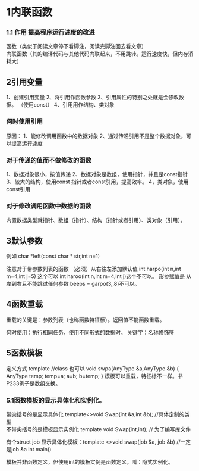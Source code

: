 # 1内联函数
### 1.1 作用 提高程序运行速度的改进  
函数（类似于阅读文章停下看脚注，阅读完脚注回去看文章）  
内联函数（其的编译代码与其他代码内联起来，不用跳转。运行速度快，但内存消耗大）

## 2引用变量
 1、创建引用变量   2、将引用作函数参数  3、引用属性的特别之处就是会修改数据。 （使用const）  4、引用用作结构、类对象
 ### 何时使用引用
 原因：
 1、能修改调用函数中的数据对象
 2、通过传递引用不是整个数据对象，可以提高运行速度
 
 ### 对于传递的值而不做修改的函数
 1、数据对象很小，按值传递
 2、数据对象是数组，使用指针，并且是const指针
 3、较大的结构，使用const 指针或者const引用，提高效率。
 4，类对象，使用const引用
 
 ### 对于修改调用函数中数据的函数
 内置数据类型就指针、数组（指针）、结构（指针或者引用）、类对象（引用）。

## 3默认参数
例如 char *left(const char * str,int n=1)

注意对于带参数列表的函数 （必须）从右往左添加默认值  int harpo(int n,int m=4,int j=5) 这个可以  int haroo(int n,int m=4,int j)这个不可以。
形参赋值是 从左到右且不能跳过任何参数 beeps = garpo(3,,8)不可以。

## 4函数重载
重载的关键是：参数列表（也称函数特征标）。返回值不能函数重载。

何时使用：执行相同任务，使用不同形式的数据时。  关键字：名称修饰符

## 5函数模板
定义方式
template<typename AnyType>   //class 也可以
void swpa(AnyType &a,AnyType &b)
 {
   AnyType temp;
 temp=a;
 a=b;
 b=temp;
 }
 模板可以重载，特征标不一样。书P233例子是数组交换。
 
 ### 5.1函数模板的显示具体化和实例化。
 带尖括号的是显示具体化   template<>void Swap<int>(int &a,int &b);   //具体定制的类型       
 不带尖括号的是模板显示实例化  template void Swap<int>(int,int);  //  为了编写库文件
 
 有个struct job
 显示具体化模板：template <>void swap<job>(job &a, job &b) //一定是job &a
                int main()
 
 模板并非函数定义，但使用int的模板实例是函数定义。叫：隐式实例化。

 
